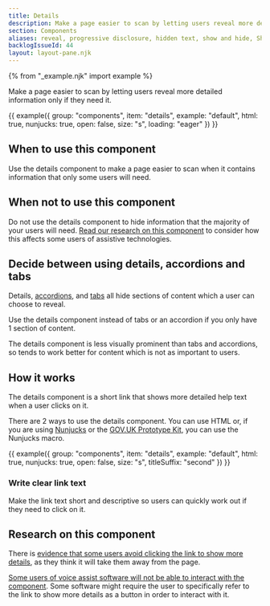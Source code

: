 ```yaml
---
title: Details
description: Make a page easier to scan by letting users reveal more detailed information only if they need it
section: Components
aliases: reveal, progressive disclosure, hidden text, show and hide, ShowyHideyThing
backlogIssueId: 44
layout: layout-pane.njk
---
```


{% from "_example.njk" import example %}

Make a page easier to scan by letting users reveal more detailed information only if they need it.

{{ example({ group: "components", item: "details", example: "default", html: true, nunjucks: true, open: false, size: "s", loading: "eager" }) }}

## When to use this component

Use the details component to make a page easier to scan when it contains information that only some users will need.

## When not to use this component

Do not use the details component to hide information that the majority of your users will need. [Read our research on this component](/components/details/#research-on-this-component) to consider how this affects some users of assistive technologies.

## Decide between using details, accordions and tabs

Details, [accordions](/components/accordion/), and [tabs](/components/tabs/) all hide sections of content which a user can choose to reveal.

Use the details component instead of tabs or an accordion if you only have 1 section of content.

The details component is less visually prominent than tabs and accordions, so tends to work better for content which is not as important to users.

## How it works

The details component is a short link that shows more detailed help text when a user clicks on it.

There are 2 ways to use the details component. You can use HTML or, if you are using [Nunjucks](https://mozilla.github.io/nunjucks/) or the [GOV.UK Prototype Kit](https://prototype-kit.service.gov.uk), you can use the Nunjucks macro.

{{ example({ group: "components", item: "details", example: "default", html: true, nunjucks: true, open: false, size: "s", titleSuffix: "second" }) }}

### Write clear link text

Make the link text short and descriptive so users can quickly work out if they need to click on it.

## Research on this component

There is [evidence that some users avoid clicking the link to show more details](https://github.com/alphagov/govuk-design-system-backlog/issues/44#issuecomment-629122091), as they think it will take them away from the page.

[Some users of voice assist software will not be able to interact with the component](https://github.com/alphagov/govuk-design-system-backlog/issues/44#issuecomment-628082040). Some software might require the user to specifically refer to the link to show more details as a button in order to interact with it.

